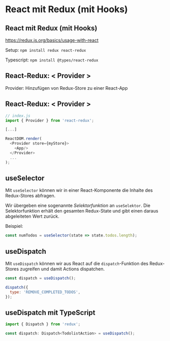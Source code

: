# React mit Redux (mit Hooks)

## React mit Redux (mit Hooks)

https://redux.js.org/basics/usage-with-react

Setup: `npm install redux react-redux`

Typescript: `npm install @types/react-redux`

## React-Redux: < Provider >

Provider: Hinzufügen von Redux-Store zu einer React-App

## React-Redux: < Provider >

```js
// index.js
import { Provider } from 'react-redux';

[...]

ReactDOM.render(
  <Provider store={myStore}>
    <App/>
  </Provider>
  ...
);
```

## useSelector

Mit `useSelector` können wir in einer React-Komponente die Inhalte des Redux-Stores abfragen.

Wir übergeben eine sogenannte _Selektorfunktion_ an `useSelektor`. Die Selektorfunktion erhält den gesamten Redux-State und gibt einen daraus abgeleiteten Wert zurück.

Beispiel:

```js
const numTodos = useSelector(state => state.todos.length);
```

## useDispatch

Mit `useDispatch` können wir aus React auf die `dispatch`-Funktion des Redux-Stores zugreifen und damit Actions dispatchen.

```js
const dispatch = useDispatch();

dispatch({
  type: 'REMOVE_COMPLETED_TODOS',
});
```

## useDispatch mit TypeScript

```ts
import { Dispatch } from 'redux';

const dispatch: Dispatch<TodolistAction> = useDispatch();
```
